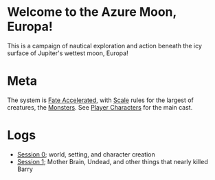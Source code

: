 # Welcome to the Azure Moon, Europa!

This is a campaign of nautical exploration and action beneath the icy surface of Jupiter's wettest moon, Europa!

# Meta
The system is [Fate Accelerated](../https://fate-srd.com/fate-accelerated/get-started), with [Scale](../https://fate-srd.com/fate-system-toolkit/scale) rules for the largest of creatures, the [Monsters](../Details/Monsters). See [Player Characters](../Characters/PlayerCharacters) for the main cast.

# Logs
* [Session 0](../Logs/Session0); world, setting, and character creation
* [Session 1](../Logs/Session1); Mother Brain, Undead, and other things that nearly killed Barry